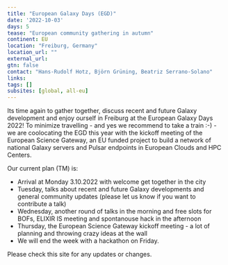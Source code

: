 ```yaml
---
title: "European Galaxy Days (EGD)"
date: '2022-10-03'
days: 5
tease: "European community gathering in autumn"
continent: EU
location: "Freiburg, Germany"
location_url: ""
external_url:
gtn: false
contact: "Hans-Rudolf Hotz, Björn Grüning, Beatriz Serrano-Solano"
links:
tags: []
subsites: [global, all-eu]
---
```



Its time again to gather together, discuss recent and future Galaxy development and enjoy ourself in Freiburg at the European Galaxy Days 2022!
To minimize travelling - and yes we recommend to take a train :-) - we are coolocating the EGD this year with the kickoff meeting of the 
European Science Gateway, an EU funded project to build a network of national Galaxy servers and Pulsar endpoints in European Clouds and HPC Centers.

Our current plan (TM) is:

* Arrival at Monday 3.10.2022 with welcome get together in the city
* Tuesday, talks about recent and future Galaxy developments and general community updates (please let us know if you want to contribute a talk)
* Wednesday, another round of talks in the morning and free slots for BOFs, ELIXIR IS meeting and spontanouse hack in the afternoon
* Thursday, the European Science Gateway kickoff meeting - a lot of planning and throwing crazy ideas at the wall
* We will end the week with a hackathon on Friday.

Please check this site for any updates or changes.
